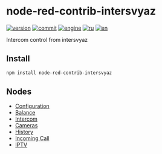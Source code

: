 # node-red-contrib-intersvyaz

[![version](https://img.shields.io/npm/v/node-red-contrib-intersvyaz.svg)](https://www.npmjs.org/package/node-red-contrib-intersvyaz)
[![commit](https://img.shields.io/github/last-commit/alex2844/node-intersvyaz.svg)](https://github.com/alex2844/node-intersvyaz)
[![engine](https://img.shields.io/badge/Node-intersvyaz-red.svg)](../README.md)
[![ru](https://img.shields.io/badge/lang-ru-white)](../../ru/node-red/README.md)
[![en](https://img.shields.io/badge/lang-en-white)](README.md)

Intercom control from intersvyaz


## Install

``` bash
npm install node-red-contrib-intersvyaz
```

## Nodes

- [Configuration](config.md)
- [Balance](balance.md)
- [Intercom](domofon.md)
- [Cameras](cams.md)
- [History](history.md)
- [Incoming Call](invite.md)
- [IPTV](iptv.md)
